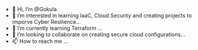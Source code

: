 - 👋 Hi, I’m @Gokula
- 👀 I’m interested in learning IaaC, Cloud Security and creating projects to imporve Cyber Resilience...
- 🌱 I’m currently learning Terraform ...
- 💞️ I’m looking to collaborate on creating secure cloud configurations...
- 📫 How to reach me ...

<!---
Gokula is a ✨ special ✨ repository because its `README.md` (this file) appears on your GitHub profile.
You can click the Preview link to take a look at your changes.
--->

